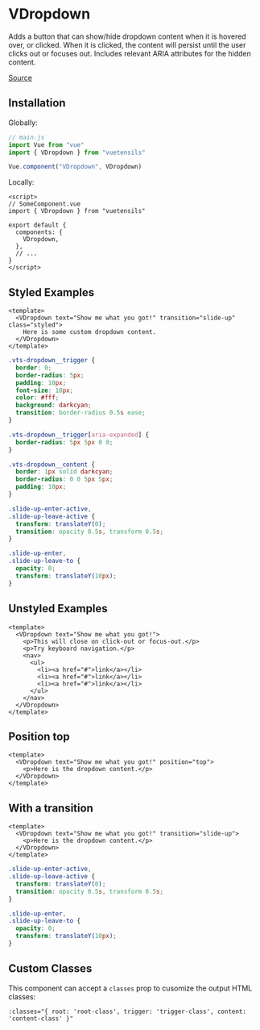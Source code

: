 # VDropdown

Adds a button that can show/hide dropdown content when it is hovered over, or clicked. When it is clicked, the content will persist until the user clicks out or focuses out. Includes relevant ARIA attributes for the hidden content.

[Source](https://github.com/Stegosource/vuetensils/blob/master/src/components/VDropdown/VDropdown.vue)

## Installation

Globally:

```js
// main.js
import Vue from "vue"
import { VDropdown } from "vuetensils"

Vue.component("VDropdown", VDropdown)
```

Locally:

```vue
<script>
// SomeComponent.vue
import { VDropdown } from "vuetensils"

export default {
  components: {
    VDropdown,
  },
  // ...
}
</script>
```

## Styled Examples

```vue live
<template>
  <VDropdown text="Show me what you got!" transition="slide-up" class="styled">
    Here is some custom dropdown content.
  </VDropdown>
</template>
```

```css
.vts-dropdown__trigger {
  border: 0;
  border-radius: 5px;
  padding: 10px;
  font-size: 18px;
  color: #fff;
  background: darkcyan;
  transition: border-radius 0.5s ease;
}

.vts-dropdown__trigger[aria-expanded] {
  border-radius: 5px 5px 0 0;
}

.vts-dropdown__content {
  border: 1px solid darkcyan;
  border-radius: 0 0 5px 5px;
  padding: 10px;
}

.slide-up-enter-active,
.slide-up-leave-active {
  transform: translateY(0);
  transition: opacity 0.5s, transform 0.5s;
}

.slide-up-enter,
.slide-up-leave-to {
  opacity: 0;
  transform: translateY(10px);
}
```

## Unstyled Examples

```vue live
<template>
  <VDropdown text="Show me what you got!">
    <p>This will close on click-out or focus-out.</p>
    <p>Try keyboard navigation.</p>
    <nav>
      <ul>
        <li><a href="#">link</a></li>
        <li><a href="#">link</a></li>
        <li><a href="#">link</a></li>
      </ul>
    </nav>
  </VDropdown>
</template>
```

## Position top

```vue live
<template>
  <VDropdown text="Show me what you got!" position="top">
    <p>Here is the dropdown content.</p>
  </VDropdown>
</template>
```

## With a transition

```vue live
<template>
  <VDropdown text="Show me what you got!" transition="slide-up">
    <p>Here is the dropdown content.</p>
  </VDropdown>
</template>
```

```css
.slide-up-enter-active,
.slide-up-leave-active {
  transform: translateY(0);
  transition: opacity 0.5s, transform 0.5s;
}

.slide-up-enter,
.slide-up-leave-to {
  opacity: 0;
  transform: translateY(10px);
}
```

## Custom Classes

This component can accept a `classes` prop to cusomize the output HTML classes:

```
:classes="{ root: 'root-class', trigger: 'trigger-class', content: 'content-class' }"
```
